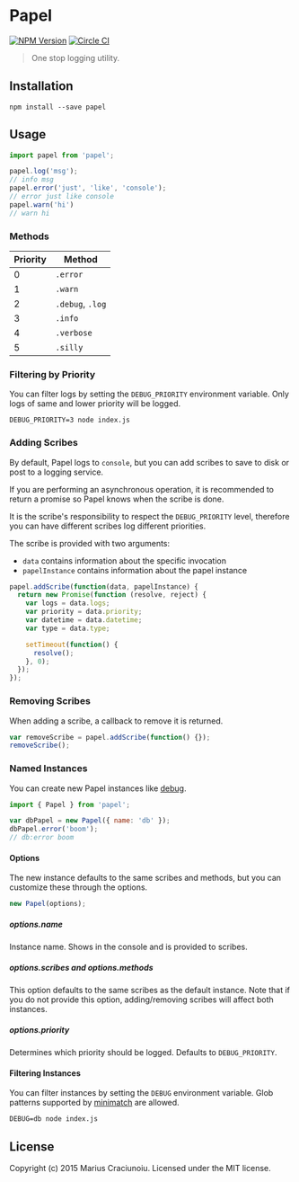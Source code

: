 Papel
=====

[![NPM Version](http://img.shields.io/npm/v/papel.svg)](https://www.npmjs.org/package/papel)
[![Circle CI](https://circleci.com/gh/mariusc23/papel.svg?style=shield)](https://circleci.com/gh/mariusc23/papel)

> One stop logging utility.


## Installation

    npm install --save papel


## Usage

```js
import papel from 'papel';

papel.log('msg');
// info msg
papel.error('just', 'like', 'console');
// error just like console
papel.warn('hi')
// warn hi
```


### Methods

Priority | Method
-------- | ---------------
0        | `.error`
1        | `.warn`
2        | `.debug`, `.log`
3        | `.info`
4        | `.verbose`
5        | `.silly`


### Filtering by Priority

You can filter logs by setting the `DEBUG_PRIORITY` environment variable. Only logs of same and lower priority will be logged.

    DEBUG_PRIORITY=3 node index.js


### Adding Scribes

By default, Papel logs to `console`, but you can add scribes to save to disk or post to a logging service.

If you are performing an asynchronous operation, it is recommended to return a promise so Papel knows when the scribe is done.

It is the scribe's responsibility to respect the `DEBUG_PRIORITY` level, therefore you can have different scribes log different priorities.

The scribe is provided with two arguments:

  - `data` contains information about the specific invocation
  - `papelInstance` contains information about the papel instance

```js
papel.addScribe(function(data, papelInstance) {
  return new Promise(function (resolve, reject) {
    var logs = data.logs;
    var priority = data.priority;
    var datetime = data.datetime;
    var type = data.type;

    setTimeout(function() {
      resolve();
    }, 0);
  });
});
```


### Removing Scribes

When adding a scribe, a callback to remove it is returned.

```js
var removeScribe = papel.addScribe(function() {});
removeScribe();
```


### Named Instances

You can create new Papel instances like [debug](https://www.npmjs.com/package/debug).

```js
import { Papel } from 'papel';

var dbPapel = new Papel({ name: 'db' });
dbPapel.error('boom');
// db:error boom
```


#### Options

The new instance defaults to the same scribes and methods, but you can customize these through the options.


```js
new Papel(options);
```

##### options.name

Instance name. Shows in the console and is provided to scribes.


##### options.scribes and options.methods

This option defaults to the same scribes as the default instance. Note that if you do not provide this option, adding/removing scribes will affect both instances.


##### options.priority

Determines which priority should be logged. Defaults to `DEBUG_PRIORITY`.


#### Filtering Instances

You can filter instances by setting the `DEBUG` environment variable. Glob patterns supported by [minimatch](https://www.npmjs.com/package/minimatch) are allowed.

    DEBUG=db node index.js


## License

Copyright (c) 2015 Marius Craciunoiu. Licensed under the MIT license.
